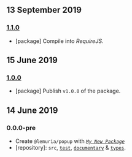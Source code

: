 ## 13 September 2019

### [1.1.0](https://github.com/artdecoweb/popup/compare/v1.0.0...v1.1.0)

- [package] Compile into _RequireJS_.

## 15 June 2019

### [1.0.0](https://github.com/artdecoweb/popup/compare/v0.0.0-pre...v1.0.0)

- [package] Publish `v1.0.0` of the package.

## 14 June 2019

### 0.0.0-pre

- Create `@lemuria/popup` with _[`My New Package`](https://mnpjs.org)_
- [repository]: `src`, [`test`](https://contexttesting.com), [`documentary`](https://readme.page) & [`types`](https://typedef.page).